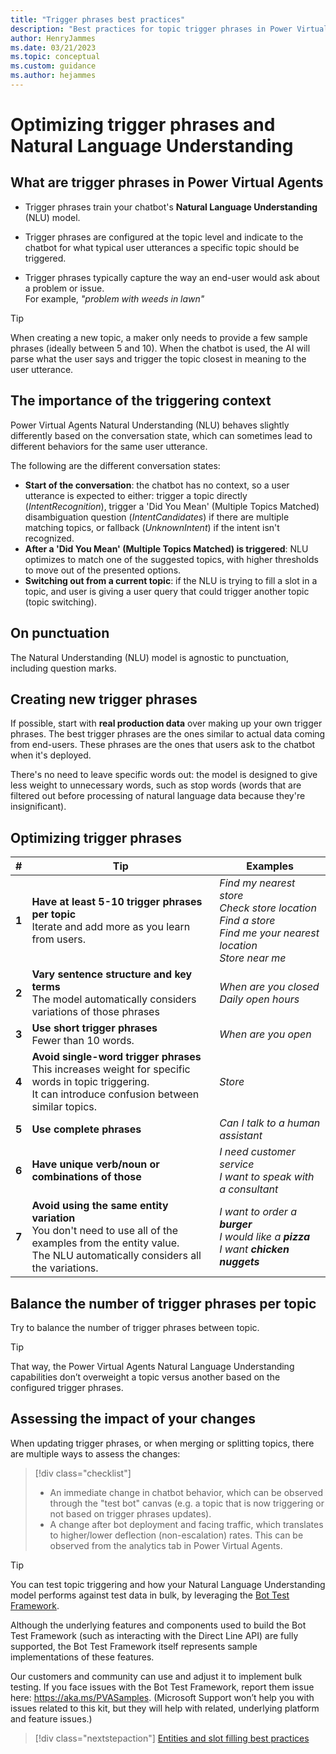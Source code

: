```yaml
---
title: "Trigger phrases best practices"
description: "Best practices for topic trigger phrases in Power Virtual Agents"
author: HenryJammes
ms.date: 03/21/2023
ms.topic: conceptual
ms.custom: guidance
ms.author: hejammes
---
```


# Optimizing trigger phrases and Natural Language Understanding

## What are trigger phrases in Power Virtual Agents

- Trigger phrases train your chatbot's **Natural Language Understanding** (NLU) model.

- Trigger phrases are configured at the topic level and indicate to the chatbot for what typical user utterances a specific topic should be triggered.

- Trigger phrases typically capture the way an end-user would ask about a problem or issue. <br> For example,  _"problem with weeds in lawn"_

> [!TIP]
> When creating a new topic, a maker only needs to provide a few sample phrases (ideally between 5 and 10). When the chatbot is used, the AI will parse what the user says and trigger the topic closest in meaning to the user utterance.

## The importance of the triggering context

Power Virtual Agents Natural Understanding (NLU) behaves slightly differently based on the conversation state, which can sometimes lead to different behaviors for the same user utterance.

The following are the different conversation states:

- **Start of the conversation**: the chatbot has no context, so a user utterance is expected to either: trigger a topic directly (_IntentRecognition_), trigger a 'Did You Mean' (Multiple Topics Matched) disambiguation question (_IntentCandidates_) if there are multiple matching topics, or fallback (_UnknownIntent_) if the intent isn't recognized.
- **After a 'Did You Mean' (Multiple Topics Matched) is triggered**: NLU optimizes to match one of the suggested topics, with higher thresholds to move out of the presented options.
- **Switching out from a current topic**: if the NLU is trying to fill a slot in a topic, and user is giving a user query that could trigger another topic (topic switching).

## On punctuation

 The Natural Understanding (NLU) model is agnostic to punctuation, including question marks.

## Creating new trigger phrases

If possible, start with **real production data** over making up your own trigger phrases. The best trigger phrases are the ones similar to actual data coming from end-users. These phrases are the ones that users ask to the chatbot when it's deployed.

There's no need to leave specific words out: the model is designed to give less weight to unnecessary words, such as stop words (words that are filtered out before processing of natural language data because they're insignificant).

## Optimizing trigger phrases

| # | Tip | Examples |
|----------|----------|-----------|
| **1** | **Have at least 5-10 trigger phrases per topic** <br>Iterate and add more as you learn from users. | _Find my nearest store_ <br> _Check store location_ <br> _Find a store_ <br> _Find me your nearest location_ <br> _Store near me_ |
| **2** | **Vary sentence structure and key terms** <br> The model automatically considers variations of those phrases | _When are you closed_<br>_Daily open hours_ |
| **3** | **Use short trigger phrases** <br> Fewer than 10 words. | _When are you open_ |
| **4** | **Avoid single-word trigger phrases** <br> This increases weight for specific words in topic triggering. <br> It can introduce confusion between similar topics. | _Store_ |
| **5** | **Use complete phrases** | _Can I talk to a human assistant_ |
| **6** | **Have unique verb/noun or combinations of those** | _I need customer service_ <br> _I want to speak with a consultant_ |
| **7** | **Avoid using the same entity variation** <br> You don't need to use all of the examples from the entity value. <br> The NLU automatically considers all the variations. | _I want to order a **burger**_ <br> _I would like a **pizza**_ <br> _I want **chicken nuggets**_ |

## Balance the number of trigger phrases per topic

Try to balance the number of trigger phrases between topic.

> [!TIP]
> That way, the Power Virtual Agents Natural Language Understanding capabilities don’t overweight a topic versus another based on the configured trigger phrases.

## Assessing the impact of your changes

When updating trigger phrases, or when merging or splitting topics, there are multiple ways to assess the changes:

> [!div class="checklist"]
>
> - An immediate change in chatbot behavior, which can be observed through the "test bot" canvas (e.g. a topic that is now triggering or not based on trigger phrases updates).
> - A change after bot deployment and facing traffic, which translates to higher/lower deflection (non-escalation) rates. This can be observed from the analytics tab in Power Virtual Agents.

> [!TIP]
> You can test topic triggering and how your Natural Language Understanding model performs against test data in bulk, by leveraging the [Bot Test Framework](https://github.com/microsoft/PowerVirtualAgentsSamples/tree/master/BotTestFramework).
>
> Although the underlying features and components used to build the Bot Test Framework (such as interacting with the Direct Line API) are fully supported, the Bot Test Framework itself represents sample implementations of these features.
>
> Our customers and community can use and adjust it to implement bulk testing. If you face issues with the Bot Test Framework, report them issue here: https://aka.ms/PVASamples. (Microsoft Support won’t help you with issues related to this kit, but they will help with related, underlying platform and feature issues.)

> [!div class="nextstepaction"]
> [Entities and slot filling best practices](slot-filling-best-practices.md)
